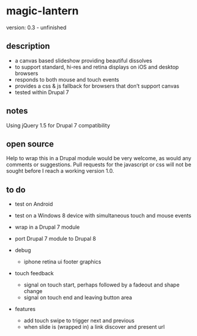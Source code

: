magic-lantern
=============

version: 0.3 - unfinished

## description
* a canvas based slideshow providing beautiful dissolves
* to support standard, hi-res and retina displays on iOS and desktop browsers
* responds to both mouse and touch events
* provides a css & js fallback for browsers that don’t support canvas
* tested within Drupal 7

## notes
Using jQuery 1.5 for Drupal 7 compatibility

## open source
Help to wrap this in a Drupal module would be very welcome, as would any comments or suggestions.
Pull requests for the javascript or css will not be sought before I reach a working version 1.0.

## to do
* test on Android
* test on a Windows 8 device with simultaneous touch and mouse events
* wrap in a Drupal 7 module
* port Drupal 7 module to Drupal 8

* debug
    * iphone retina ui footer graphics

* touch feedback
    * signal on touch start, perhaps followed by a fadeout and shape change
    * signal on touch end and leaving button area

* features
    * add touch swipe to trigger next and previous
    * when slide is (wrapped in) a link discover and present url

